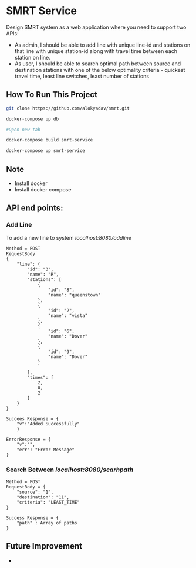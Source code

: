 # SMRT Service
Design SMRT system as a web application where you need to support two APIs:
* As admin, I should be able to add line with unique line-id and stations on that line with unique station-id along with travel time between each station on line.
* As user, I should be able to search optimal path between source and destination stations with one of the below optimality criteria - quickest travel time, least line switches, least number of stations



## How To Run This Project
```bash
git clone https://github.com/alokyadav/smrt.git

docker-compose up db

#Open new tab

docker-compose build smrt-service

docker-compose up smrt-service


```

## Note
* Install docker
* Install docker compose


## API end points:

### Add Line 
To add a new line to system 
*localhost:8080/addline*

```
Method = POST
RequestBody
{
    "line": {
        "id": "3",
        "name": "R",
        "stations": [
            {
                "id": "8",
                "name": "queenstown"
            },
            {
                "id": "2",
                "name": "vista"
            },
            {
                "id": "6",
                "name": "Dover"
            },
            {
                "id": "9",
                "name": "Dover"
            }
            
        ],
        "times": [
            2,
            8,
            2
        ]
    }
}

Succees Response = {
    "v":"Added Successfully"
    }

ErrorResponse = {
    "v":"",
    "err": "Error Message"
}
```

### Search Between *localhost:8080/searhpath*

```
Method = POST
RequestBody = {
    "source": "1",
    "destination": "11",
    "criteria": "LEAST_TIME"
}

Success Response = {
    "path" : Array of paths
}
```


## Future Improvement
*



